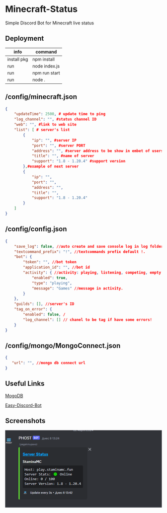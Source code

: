 
# Minecraft-Status

Simple Discord Bot for Minecraft live status

## Deployment

|      info         |         command         |
| ------------------|-------------------------|
|    install pkg    |       npm install       |
|        run        |      node index.js      |
|        run        |       npm run start     |
|        run        |           node .        |

## /config/minecraft.json

```json
{
	"updateTime": 2500, # update time to ping 
	"log_channel": "", #status channel ID
	"web": "", #link to web site
	"list": [ # server's list
		{
			"ip": "", #server IP
			"port": "", #server PORT
			"address": "", #server address to be show in embet of users
			"title": "", #name of server
			"support": "1.8 - 1.20.4" #support version 
		},#example of next server
		{
			"ip": "",
			"port": "",
			"address": "",
			"title": "",
			"support": "1.8 - 1.20.4"
		}
	]
}
```

## /config/config.json
```json
{
	"save_log": false, //auto create and save console log in log folder
	"textcommand_prefix": "!", //textcommands prefix default !.
	"bot": {
		"token": "", //bot token
		"application_id": "", //bot id
		"activity": { //activity: playing, listening, competing, empty for watching.
			"enabled": true,
			"type": "playing",
			"message": "Games" //message in activity.
		}
	},
	"guilds": [], //server's ID
	"tag_on_error": {
		"enabled": false, /
		"log_channel": [] // chanel to be tag if have some errors!
	}
}
```

## /config/mongo/MongoConnect.json
```json
{
   "url": "", //mongo db connect url
}
```

## Useful Links

[MogoDB](https://cloud.mongodb.com/)

[Easy-Discord-Bot](https://github.com/ivan100-ivoop/Easy-Discord-Bot)

## Screenshots

![preview](https://raw.githubusercontent.com/ivan100-ivoop/Minecraft-Server-Status/main/images/image_1.png)

